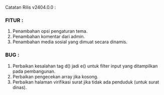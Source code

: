 Catatan Rilis v2404.0.0 :

### FITUR :
1. Penambahan opsi pengaturan tema.
2. Penambahan komentar dari admin.
3. Penambahan media sosial yang dimuat secara dinamis.

### BUG : 
1. Perbaikan kesalahan tag d() jadi e() untuk filter input yang ditampilkan pada pembangunan.
2. Perbaikan pengecekan array jika kosong.
3. Perbaikan halaman virifikasi surat jika tidak ada penduduk (untuk surat dinas).
